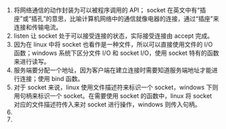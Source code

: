 1. 将网络通信的动作封装为可以被程序调用的 API； socket 在英文中有“插座”或“插孔”的意思，比喻计算机网络中的通信就像电器的连接，通过“插座”来连接和传输电流。
1. listen 让 socket 处于可以接受连接的状态，实际接受连接由 accept 完成。
1. 因为在 linux 中将 socket 也看作是一种文件，所以可以直接使用文件的 I/O 函数；windows 系统下区分文件 I/O 和 socket I/O，使用 socket 特有的函数来进行读写。
1. 服务端要分配一个地址，因为客户端在建立连接时需要知道服务端地址才能进行连接；使用 bind 函数。
1. 对于 socket 来说，linux 使用文件描述符来标识一个 socket，windows 下则用句柄来标识一个 socket。在需要使用 socket 的函数中，linux 将 socket 对应的文件描述符传入来对 socket 进行操作，windows 则传入句柄。
1.  
1. 